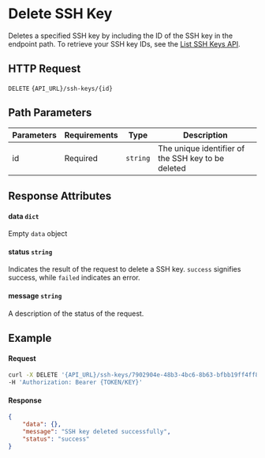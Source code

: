 # Delete SSH Key

Deletes a specified SSH key by including the ID of the SSH key in the endpoint path.
To retrieve your SSH key IDs, see the [List SSH Keys API](List_SSH_Keys.md).

## HTTP Request

`DELETE` `{API_URL}/ssh-keys/{id}`

## Path Parameters

| Parameters | Requirements | Type     | Description                                        |
|------------|--------------|----------|----------------------------------------------------|
| id         | Required     | `string` | The unique identifier of the SSH key to be deleted |

## Response Attributes

#### data `dict`

Empty `data` object

#### status `string`

Indicates the result of the request to delete a SSH key. `success` signifies success, while `failed` indicates an error.

#### message `string`

A description of the status of the request.

## Example

#### Request

```bash
curl -X DELETE '{API_URL}/ssh-keys/7902904e-48b3-4bc6-8b63-bfbb19ff4ff8' \
-H 'Authorization: Bearer {TOKEN/KEY}'
```

#### Response

```json
{
    "data": {},
    "message": "SSH key deleted successfully",
    "status": "success"
}
```